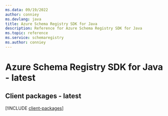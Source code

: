 ```yaml
---
ms.data: 09/19/2022
author: conniey
ms.devlang: java
title: Azure Schema Registry SDK for Java
description: Reference for Azure Schema Registry SDK for Java
ms.topic: reference
ms.service: schemaregistry
ms.author: conniey
---
```

# Azure Schema Registry SDK for Java - latest

## Client packages - latest
[!INCLUDE [client-packages](schema-registry-client-index.md)]